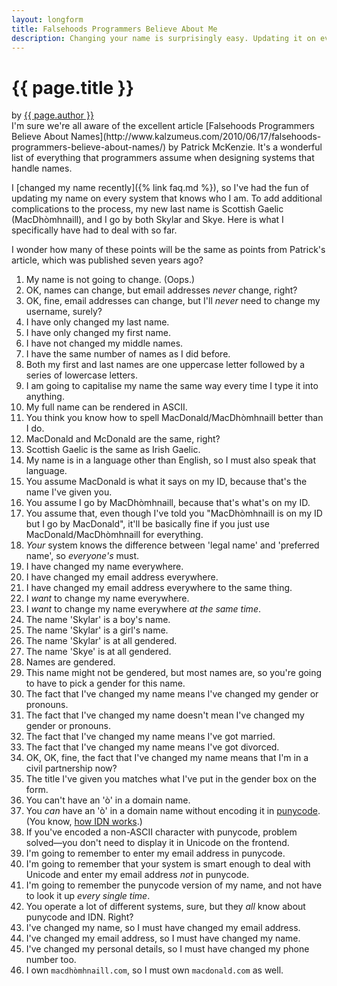 ```yaml
---
layout: longform
title: Falsehoods Programmers Believe About Me
description: Changing your name is surprisingly easy. Updating it on every system is a real pain.
---
```

# {{ page.title }}
<div class="byline">by <a href="{% link index.html %}">{{ page.author }}</a></div>
I'm sure we're all aware of the excellent article [Falsehoods Programmers Believe About Names](http://www.kalzumeus.com/2010/06/17/falsehoods-programmers-believe-about-names/) by Patrick McKenzie. It's a wonderful list of everything that programmers assume when designing systems that handle names.

I [changed my name recently]({% link faq.md %}), so I've had the fun of updating my name on every system that knows who I am. To add additional complications to the process, my new last name is Scottish Gaelic (MacDhòmhnaill), and I go by both Skylar and Skye. Here is what I specifically have had to deal with so far.

I wonder how many of these points will be the same as points from Patrick's article, which was published seven years ago?

1. My name is not going to change. (Oops.)
2. OK, names can change, but email addresses _never_ change, right?
3. OK, fine, email addresses can change, but I'll _never_ need to change my username, surely?
4. I have only changed my last name.
5. I have only changed my first name.
6. I have not changed my middle names.
7. I have the same number of names as I did before.
8. Both my first and last names are one uppercase letter followed by a series of lowercase letters.
9. I am going to capitalise my name the same way every time I type it into anything.
10. My full name can be rendered in ASCII.
11. You think you know how to spell MacDonald/MacDhòmhnaill better than I do.
12. MacDonald and McDonald are the same, right?
13. Scottish Gaelic is the same as Irish Gaelic.
14. My name is in a language other than English, so I must also speak that language.
15. You assume MacDonald is what it says on my ID, because that's the name I've given you.
16. You assume I go by MacDhòmhnaill, because that's what's on my ID.
17. You assume that, even though I've told you "MacDhòmhnaill is on my ID but I go by MacDonald", it'll be basically fine if you just use MacDonald/MacDhòmhnaill for everything.
18. _Your_ system knows the difference between 'legal name' and 'preferred name', so _everyone's_ must.
19. I have changed my name everywhere.
20. I have changed my email address everywhere.
21. I have changed my email address everywhere to the same thing.
22. I _want_ to change my name everywhere.
23. I _want_ to change my name everywhere _at the same time_.
24. The name 'Skylar' is a boy's name.
25. The name 'Skylar' is a girl's name.
26. The name 'Skylar' is at all gendered.
27. The name 'Skye' is at all gendered.
28. Names are gendered.
29. This name might not be gendered, but most names are, so you're going to have to pick a gender for this name.
30. The fact that I've changed my name means I've changed my gender or pronouns.
31. The fact that I've changed my name doesn't mean I've changed my gender or pronouns.
32. The fact that I've changed my name means I've got married.
33. The fact that I've changed my name means I've got divorced.
34. OK, OK, fine, the fact that I've changed my name means that I'm in a civil partnership now?
35. The title I've given you matches what I've put in the gender box on the form.
36. You can't have an 'ò' in a domain name.
37. You _can_ have an 'ò' in a domain name without encoding it in [punycode](https://en.wikipedia.org/wiki/Punycode). (You know, [how IDN works](https://en.wikipedia.org/wiki/Internationalized_domain_name).)
38. If you've encoded a non-ASCII character with punycode, problem solved&mdash;you don't need to display it in Unicode on the frontend.
39. I'm going to remember to enter my email address in punycode.
40. I'm going to remember that your system is smart enough to deal with Unicode and enter my email address _not_ in punycode.
41. I'm going to remember the punycode version of my name, and not have to look it up _every single time_.
42. You operate a lot of different systems, sure, but they _all_ know about punycode and IDN. Right?
43. I've changed my name, so I must have changed my email address.
44. I've changed my email address, so I must have changed my name.
45. I've changed my personal details, so I must have changed my phone number too.
46. I own `macdhòmhnaill.com`, so I must own `macdonald.com` as well.
